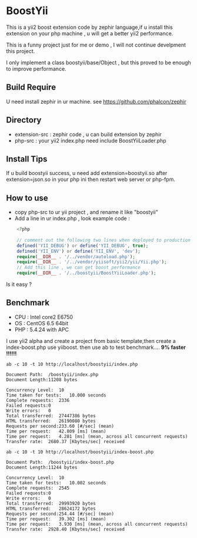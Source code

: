 BoostYii
========

This is a yii2 boost extension code by zephir language,if u install this extension on your php machine , u will get a better yii2 performance.  

This is a funny project just for me or demo , I will not continue develpment this project.

I only implement a class boostyii/base/Object , but this proved to be enough to improve performance.


## Build Require ##
U need install zephir in ur machine. see https://github.com/phalcon/zephir

## Directory ##

- extension-src : zephir code , u can build extension by zephir
- php-src : your yii2 index.php need include BoostYiiLoader.php

## Install Tips ##
If u build boostyii success, u need add extension=boostyii.so after extension=json.so in your php ini then restart web server or php-fpm.

## How to use ##

- copy php-src to ur yii project , and rename it like "boostyii"
- Add a line in ur index.php , look example code :

~~~php
    <?php
    
    // comment out the following two lines when deployed to production
    defined('YII_DEBUG') or define('YII_DEBUG', true);
    defined('YII_ENV') or define('YII_ENV', 'dev');
    require(__DIR__ . '/../vendor/autoload.php');
    require(__DIR__ . '/../vendor/yiisoft/yii2/yii/Yii.php');
    // Add this line , we can get boost performance
    require(__DIR__ . '/../boostyii/BoostYiiLoader.php');
~~~


Is it easy ?

## Benchmark ##

- CPU : Intel core2 E6750
- OS : CentOS 6.5 64bit
- PHP : 5.4.24 with APC

I use yii2 alpha and create a project from basic template,then create a index-boost.php use yiiboost. then use ab to test benchmark.... **9% faster !!!!!!**

    ab -c 10 -t 10 http://localhost/boostyii/index.php
    
    Document Path:  /boostyii/index.php
    Document Length:11208 bytes
    
    Concurrency Level:  10
    Time taken for tests:   10.000 seconds
    Complete requests:  2336
    Failed requests:0
    Write errors:   0
    Total transferred:  27447386 bytes
    HTML transferred:   26190080 bytes
    Requests per second:233.60 [#/sec] (mean)
    Time per request:   42.809 [ms] (mean)
    Time per request:   4.281 [ms] (mean, across all concurrent requests)
    Transfer rate:  2680.37 [Kbytes/sec] received
    
    ab -c 10 -t 10 http://localhost/boostyii/index-boost.php
    
    Document Path:  /boostyii/index-boost.php
    Document Length:11244 bytes
    
    Concurrency Level:  10
    Time taken for tests:   10.002 seconds
    Complete requests:  2545
    Failed requests:0
    Write errors:   0
    Total transferred:  29993920 bytes
    HTML transferred:   28624172 bytes
    Requests per second:254.44 [#/sec] (mean)
    Time per request:   39.302 [ms] (mean)
    Time per request:   3.930 [ms] (mean, across all concurrent requests)
    Transfer rate:  2928.40 [Kbytes/sec] received
